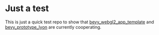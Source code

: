 # Just a test

This is just a quick test repo to show that [bevy_webgl2_app_template](https://github.com/mrk-its/bevy_webgl2_app_template) and [bevy_prototype_lyon](https://github.com/Nilirad/bevy_prototype_lyon) are currently cooperating.
